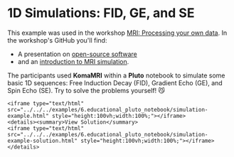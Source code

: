 # 1D Simulations: FID, GE, and SE

This example was used in the workshop [MRI: Processing your own data](https://github.com/LIBREhub/MRI-processing-2023). In the workshop's GitHub you'll find:
 -  A presentation on [open-source software](https://github.com/LIBREhub/MRI-processing-2023/blob/main/02-simulation/day1_OpenSoftware_Nov2023.pdf) 
 - and an [introduction to MRI simulation](https://github.com/LIBREhub/MRI-processing-2023/blob/main/02-simulation/day1_MRI_simulation_Nov2023.pdf).

The participants used **KomaMRI** within a **Pluto** notebook to simulate some basic 1D sequences:  Free Induction Decay (FID), Gradient Echo (GE), and Spin Echo (SE). Try to solve the problems yourself! 😼

```@raw html
<iframe type="text/html" src="../../../examples/6.educational_pluto_notebook/simulation-example.html" style="height:100vh;width:100%;"></iframe>
<details><summary>View Solution</summary>
<iframe type="text/html" src="../../../examples/6.educational_pluto_notebook/simulation-example-solution.html" style="height:100vh;width:100%;"></iframe>
</details>
```
